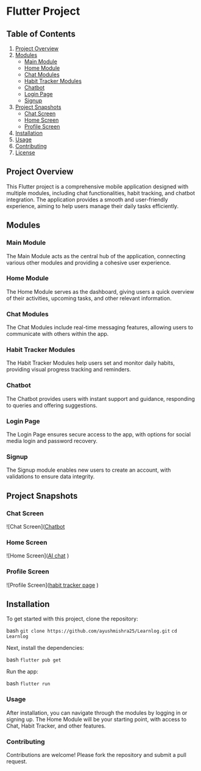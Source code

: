 # Flutter Project

## Table of Contents
1. [Project Overview](#project-overview)
2. [Modules](#modules)
   - [Main Module](#main-module)
   - [Home Module](#home-module)
   - [Chat Modules](#chat-modules)
   - [Habit Tracker Modules](#habit-tracker-modules)
   - [Chatbot](#chatbot)
   - [Login Page](#login-page)
   - [Signup](#signup)
3. [Project Snapshots](#project-snapshots)
   - [Chat Screen](#chat-screen)
   - [Home Screen](#home-screen)
   - [Profile Screen](#profile-screen)
4. [Installation](#installation)
5. [Usage](#usage)
6. [Contributing](#contributing)
7. [License](#license)

## Project Overview
This Flutter project is a comprehensive mobile application designed with multiple modules, including chat functionalities, habit tracking, and chatbot integration. The application provides a smooth and user-friendly experience, aiming to help users manage their daily tasks efficiently.

## Modules

###  Main Module
The Main Module acts as the central hub of the application, connecting various other modules and providing a cohesive user experience.

###  Home Module
The Home Module serves as the dashboard, giving users a quick overview of their activities, upcoming tasks, and other relevant information.

###  Chat Modules
The Chat Modules include real-time messaging features, allowing users to communicate with others within the app.

###  Habit Tracker Modules
The Habit Tracker Modules help users set and monitor daily habits, providing visual progress tracking and reminders.

###  Chatbot
The Chatbot provides users with instant support and guidance, responding to queries and offering suggestions.

###  Login Page
The Login Page ensures secure access to the app, with options for social media login and password recovery.

###  Signup
The Signup module enables new users to create an account, with validations to ensure data integrity.

## Project Snapshots

###  Chat Screen
![Chat Screen]([Chatbot](https://github.com/user-attachments/assets/36f8d0fd-0fe9-43bf-8d57-5c0c882a7bbc)

###  Home Screen
![Home Screen]([AI chat](https://github.com/user-attachments/assets/5f13b252-18cb-4343-a1da-57409d3b7121)
)

###  Profile Screen
![Profile Screen]([habit tracker page](https://github.com/user-attachments/assets/48e0689f-b191-4cae-98a2-584d7f6a02f6)
)

## Installation

To get started with this project, clone the repository:

bash
```git clone https://github.com/ayushmishra25/Learnlog.git```
```cd Learnlog```

Next, install the dependencies:

bash
```flutter pub get```

Run the app:

bash
```flutter run```

### Usage
After installation, you can navigate through the modules by logging in or signing up. The Home Module will be your starting point, with access to Chat, Habit Tracker, and other features.

### Contributing
Contributions are welcome! Please fork the repository and submit a pull request.






















 
























